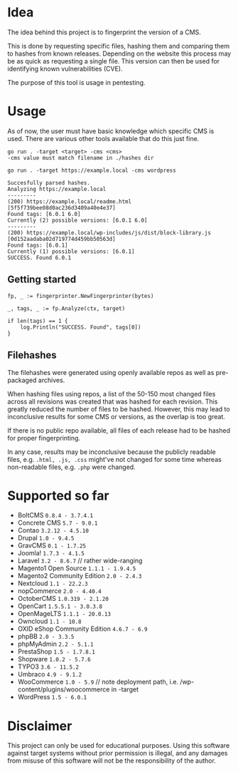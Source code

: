 # Idea

The idea behind this project is to fingerprint the version of a CMS.

This is done by requesting specific files, hashing them and comparing them to hashes from known releases. Depending on the website this process may be as quick as requesting a single file. This version can then be used for identifying known vulnerabilities (CVE).

The purpose of this tool is usage in pentesting.

# Usage

As of now, the user must have basic knowledge which specific CMS is used. There are various other tools available that do this just fine.

```
go run . -target <target> -cms <cms>
-cms value must match filename in ./hashes dir
```

```
go run . -target https://example.local -cms wordpress

Succesfully parsed hashes.
Analyzing https://example.local
---------
(200) https://example.local/readme.html [5f5f739bee08d0ac236d3409a40e4e37]
Found tags: [6.0.1 6.0]
Currently (2) possible versions: [6.0.1 6.0]
---------
(200) https://example.local/wp-includes/js/dist/block-library.js [0d152aadaba02d719774d459bb50563d]
Found tags: [6.0.1]
Currently (1) possible versions: [6.0.1]
SUCCESS. Found 6.0.1
```

## Getting started
```
fp, _ := fingerprinter.NewFingerprinter(bytes)

_, tags, _ := fp.Analyze(ctx, target)

if len(tags) == 1 {
    log.Println("SUCCESS. Found", tags[0])
}
```

## Filehashes

The filehashes were generated using openly available repos as well as pre-packaged archives.

When hashing files using repos, a list of the 50-150 most changed files across all revisions was created that was hashed for each revision.
This greatly reduced the number of files to be hashed. However, this may lead to inconclusive results for some CMS or versions, as the overlap is too great.

If there is no public repo available, all files of each release had to be hashed for proper fingerprinting.

In any case, results may be inconclusive because the publicly readable files, e.g. `.html, .js, .css` might've not changed for some time
whereas non-readable files, e.g. `.php` were changed.

# Supported so far
* BoltCMS `0.8.4 - 3.7.4.1`
* Concrete CMS `5.7 - 9.0.1`
* Contao `3.2.12 - 4.5.10`
* Drupal `1.0 - 9.4.5`
* GravCMS `0.1 - 1.7.25`
* Joomla! `1.7.3 - 4.1.5`
* Laravel `3.2 - 8.6.7` // rather wide-ranging
* Magento1 Open Source `1.1.1 - 1.9.4.5`
* Magento2 Community Edition `2.0 - 2.4.3`
* Nextcloud `1.1 - 22.2.3`
* nopCommerce `2.0 - 4.40.4`
* OctoberCMS `1.0.319 - 2.1.20`
* OpenCart `1.5.5.1 - 3.0.3.8`
* OpenMageLTS `1.1.1 - 20.0.13`
* Owncloud `1.1 - 10.8`
* OXID eShop Community Edition `4.6.7 - 6.9`
* phpBB `2.0 - 3.3.5`
* phpMyAdmin `2.2 - 5.1.1`
* PrestaShop `1.5 - 1.7.8.1`
* Shopware `1.0.2 - 5.7.6`
* TYPO3 `3.6 - 11.5.2`
* Umbraco `4.9 - 9.1.2`
* WooCommerce `1.0 - 5.9` // note deployment path, i.e. /wp-content/plugins/woocommerce in -target
* WordPress `1.5 - 6.0.1`

# Disclaimer
This project can only be used for educational purposes. Using this software against target systems without prior permission is illegal, and any damages from misuse of this software will not be the responsibility of the author.